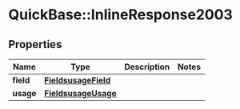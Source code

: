 # QuickBase::InlineResponse2003

## Properties
Name | Type | Description | Notes
------------ | ------------- | ------------- | -------------
**field** | [**FieldsusageField**](FieldsusageField.md) |  | 
**usage** | [**FieldsusageUsage**](FieldsusageUsage.md) |  | 



